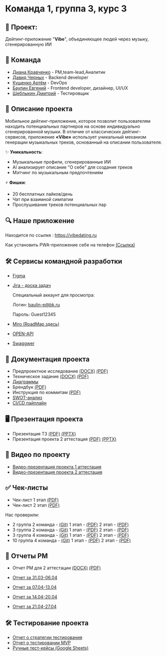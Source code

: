 # Команда 1, группа 3, курс 3
## 🎵 Проект: 
Дейтинг-приложение "**Vibe**", объединяющее людей через музыку, сгенерированную ИИ

## 🤝 Команда 
- [Диана Кравченко](https://github.com/0dkravchenko0) - PM,team-lead,Аналитик
- [Давид Черных](https://github.com/vega2475) - Backend developer
- [Кущенко Артём](https://github.com/Svalbard1) - DevOps 
- [Баулин Евгений](https://github.com/Shao-Lin) - Frontend developer, дизайнер, UI/UX
- [Щеблыкин Дмитрий](https://github.com/DmitriyScheblykin) - Тестировщик

## 🚀 Описание проекта
Мобильное дейтинг-приложение, которое позволит пользователям находить потенциальных партнеров на основе индивидуально сгенерированной музыки. В отличие от классических дейтинг-сервисов, приложение **«Vibe»** использует уникальный механизм генерации музыкальных треков, основанный на описании пользователя.

✨ **Уникальность**:
- Музыкальные профили, сгенерированные ИИ
- AI анализирует описание "О себе" для создания треков
- Мэтчинг по музыкальным предпочтениям

⚡ **Фишки**:
- 20 бесплатных лайков/день
- Чат при взаимной симпатии
- Прослушивание треков потенциальных пар

## 🔍 Наше приложение
Находится по ссылке : https://vibedating.ru

Как установить PWA-приложение себе на телефон [(Ссылка)](https://docs.bearpass.ru/user-guide/pwa.html)
 
## 🛠️ Сервисы командной разработки
+ [Figma](https://www.figma.com/design/ZNCX9T8B8aIeirZFfgory6/Дизайн-приложения?node-id=0-1&t=A3FxiTbCTv6Qw3si-0)
+ [Jira - доска задач](https://dianakr.atlassian.net/jira/software/projects/TPPROJ/boards/3)

  Специальный аккаунт для просмотра:

  Логин: baulin-e@bk.ru

  Пароль:  Guest12345

+ [Miro (RoadMap здесь)](https://miro.com/app/board/uXjVIXQqGTw=/)
+ [OPEN-API](https://shao-lin.github.io/Music-dating/docs/api/#/)
+ [Swaggwer](https://shao-lin.github.io/Music-dating/docs/api/)

## 📂 Документация проекта
+ Предпроектное исследование [(DOCX)](https://github.com/Shao-Lin/Music-dating/blob/main/documentation/Предпроектное%20исследование.docx) [(PDF)](https://github.com/Shao-Lin/Music-dating/blob/main/documentation/Предпроектное%20исследование.pdf)
+ Техническое задание [(DOCX)](https://github.com/Shao-Lin/Music-dating/blob/main/documentation/Техническое%20задание.docx) [(PDF)](https://github.com/Shao-Lin/Music-dating/blob/main/documentation/Техническое%20задание.pdf)
+ [Диаграммы](https://github.com/Shao-Lin/Music-dating/tree/main/documentation/Диаграммы)
+ Брендбук [(PDF)](https://github.com/Shao-Lin/Music-dating/blob/main/documentation/Брендбук.pdf)
+ Инструкция по коммитам [(PDF)](https://github.com/Shao-Lin/Music-dating/blob/dev/documentation/Инструкция%20по%20коммитам%20для%20разработчиков.pdf)
+ [SWOT-анализ](https://github.com/Shao-Lin/Music-dating/blob/main/documentation/SWOT%20анализ.jpeg)
+ [CI/CD пайплайн](https://github.com/Shao-Lin/Music-dating/actions/runs/14836229994/job/41648046284)

## 🖥️ Презентация проекта
+ Презентация ТЗ [(PDF)](https://github.com/Shao-Lin/Music-dating/blob/dev/documentation/Презентация%20Проекта.pdf) [(PPTX)](https://github.com/Shao-Lin/Music-dating/blob/main/documentation/Презентация%20Проекта.pptx)
+ Презентация проекта 2 аттестация [(PDF)](https://github.com/Shao-Lin/Music-dating/blob/dev/documentation/Презентация%20Проекта%202%20Атта.pdf) [(PPTX)](https://github.com/Shao-Lin/Music-dating/blob/dev/documentation/Презентация%20Проекта%202%20Атта.pptx)

## 🎥 Видео по проекту
+ [Видео-презентация проекта 1 аттестация](https://rutube.ru/video/private/058c2bd30da10fb4d47675282fce108a/?p=AwybtGvjN346jdHVNj1k1w)
+ [Видео-презентация проекта 2 аттестация](https://rutube.ru/video/private/666fdeb7622e23982c9cb5cefc320206/?p=-gygOuOWLCIJwNuFg_s9iQ)

## ✅ Чек-листы
+ Чек-лист 1 этап [(PDF)](https://github.com/Shao-Lin/Music-dating/blob/main/documentation/ВГУ-ТП.%20Чеклист%201%20этап%203.1%20команда.pdf)
+ Чек-лист 2 этап [(PDF)](https://github.com/Shao-Lin/Music-dating/blob/dev/documentation/ВГУ-ТП.Чеклист%202%20этап%203.1%20команда.pdf)

Нас проверили:

+ 2 группа 2 команда - [(Git)](https://github.com/GoshaNumberOne/escadre.io?tab=readme-ov-file) 1 этап - [(PDF)](https://github.com/GoshaNumberOne/escadre.io/blob/main/Documentation/Кросс-ревью%20(1%20аттестация).pdf) 2 этап - [(PDF)](https://github.com/GoshaNumberOne/escadre.io/blob/main/Documentation/Кросс-ревью%20(2%20аттестация).pdf)
+ 3 группа 2 команда - [(Git)](https://github.com/dnlksnvv/Trainova) 1 этап - [(PDF)](https://github.com/dnlksnvv/Trainova/blob/main/docs/оценивание.pdf) 2 этап - [(PDF)](https://github.com/dnlksnvv/Trainova/blob/develop/docs/оценивание2атта.pdf)
+ 3 группа 4 команда - [(Git)](https://github.com/dnlksnvv/Trainova) 1 этап - [(PDF)](https://github.com/uyrtryu/MindCard/blob/main/Documentation/checklist1atta.pdf) 2 этап - [(PDF)](https://github.com/uyrtryu/MindCard/blob/main/Documentation/checklist2atta.pdf)
+ 10 группа 4 команда - [(Git)](https://github.com/LUFFPUFF/TPProduct) 1 этап - [(PDF)](https://github.com/LUFFPUFF/TPProduct/blob/main/docs/check_list/Чеклист%201%20этап%20-%20чеклист.pdf) 2 этап - [(PDF)](https://github.com/LUFFPUFF/TPProduct/blob/main/docs/check_list/ТПЧеклист2этап.pdf)

## 📝 Отчеты PM

+ Отчет PM для 2 аттестации [(DOCX)](https://github.com/Shao-Lin/Music-dating/blob/dev/documentation/Отчет%20PM%202%20аттестация.docx) [(PDF)](https://github.com/Shao-Lin/Music-dating/blob/dev/documentation/Отчет%20PM%202%20аттестация.pdf)

+ [Отчет за 31.03-06.04](https://github.com/Shao-Lin/Music-dating/blob/dev/documentation/Отчет%20за%2031.03-06.04.pdf)
+ [Отчет за 07.04-13.04](https://github.com/Shao-Lin/Music-dating/blob/dev/documentation/Отчет%20за%2007.04-13.04.pdf)
+ [Отчет за 14.04-20.04](https://github.com/Shao-Lin/Music-dating/blob/dev/documentation/Отчет%20за%2014.04-20.04.pdf)
+ [Отчет за 21.04-27.04](https://github.com/Shao-Lin/Music-dating/blob/dev/documentation/Отчет%20за%2007.04-13.04.pdf)

## 🛠️ Тестирование проекта

+ [Отчет о стратегии тестирования](https://github.com/Shao-Lin/Music-dating/blob/dev/documentation/testing/Vibe_Test_Strategy.pdf)
+ [Отчет о тестировании MVP](https://github.com/Shao-Lin/Music-dating/blob/dev/documentation/testing/Vibe_Test_Report.pdf)
+ [Ручные тест-кейсы (Google Sheets)](https://docs.google.com/spreadsheets/d/1WqaMqZJQChEn_A-zCa8EsXzBj4dKdWQN1Ttog2PfY_c/edit?usp=sharing)
